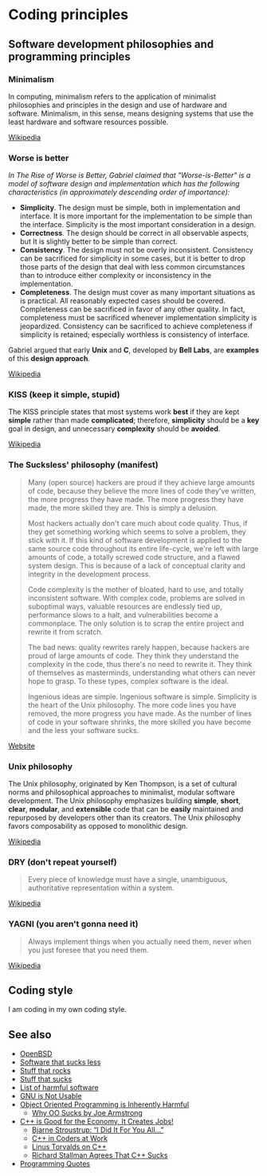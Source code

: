 # Coding principles
## Software development philosophies and programming principles
### Minimalism
In computing, minimalism refers to the application of minimalist philosophies and principles in the design and use of hardware and software. Minimalism, in this sense, means designing systems that use the least hardware and software resources possible.

[Wikipedia](https://en.wikipedia.org/wiki/Minimalism_(computing))
### Worse is better
*In The Rise of Worse is Better, Gabriel claimed that "Worse-is-Better" is a model of software design and implementation which has the following characteristics (in approximately descending order of importance):*
* **Simplicity**. The design must be simple, both in implementation and interface. It is more important for the implementation to be simple than the interface. Simplicity is the most important consideration in a design.
* **Correctness**. The design should be correct in all observable aspects, but It is slightly better to be simple than correct.
* **Consistency**. The design must not be overly inconsistent. Consistency can be sacrificed for simplicity in some cases, but it is better to drop those parts of the design that deal with less common circumstances than to introduce either complexity or inconsistency in the implementation.
* **Completeness**. The design must cover as many important situations as is practical. All reasonably expected cases should be covered. Completeness can be sacrificed in favor of any other quality. In fact, completeness must be sacrificed whenever implementation simplicity is jeopardized. Consistency can be sacrificed to achieve completeness if simplicity is retained; especially worthless is consistency of interface.

Gabriel argued that early **Unix** and **C**, developed by **Bell Labs**, are **examples** of this **design approach**.

[Wikipedia](https://en.wikipedia.org/wiki/Worse_is_better)
### KISS (keep it simple, stupid)
The KISS principle states that most systems work **best** if they are kept **simple** rather than made **complicated**; therefore, **simplicity** should be a **key** goal in design, and unnecessary **complexity** should be **avoided**.

[Wikipedia](https://en.wikipedia.org/wiki/KISS_principle)
### The Sucksless' philosophy (manifest)
>Many (open source) hackers are proud if they achieve large amounts of code, because they believe the more lines of code they've written, the more progress they have made. The more progress they have made, the more skilled they are. This is simply a delusion.
>
>Most hackers actually don't care much about code quality. Thus, if they get something working which seems to solve a problem, they stick with it. If this kind of software development is applied to the same source code throughout its entire life-cycle, we're left with large amounts of code, a totally screwed code structure, and a flawed system design. This is because of a lack of conceptual clarity and integrity in the development process.
>
>Code complexity is the mother of bloated, hard to use, and totally inconsistent software. With complex code, problems are solved in suboptimal ways, valuable resources are endlessly tied up, performance slows to a halt, and vulnerabilities become a commonplace. The only solution is to scrap the entire project and rewrite it from scratch.
>
>The bad news: quality rewrites rarely happen, because hackers are proud of large amounts of code. They think they understand the complexity in the code, thus there's no need to rewrite it. They think of themselves as masterminds, understanding what others can never hope to grasp. To these types, complex software is the ideal.
>
>Ingenious ideas are simple. Ingenious software is simple. Simplicity is the heart of the Unix philosophy. The more code lines you have removed, the more progress you have made. As the number of lines of code in your software shrinks, the more skilled you have become and the less your software sucks.

[Website](https://suckless.org/philosophy/)
### Unix philosophy
The Unix philosophy, originated by Ken Thompson, is a set of cultural norms and philosophical approaches to minimalist, modular software development.
The Unix philosophy emphasizes building **simple**, **short**, **clear**, **modular**, and **extensible** code that can be **easily** maintained and repurposed by developers other than its creators. The Unix philosophy favors composability as opposed to monolithic design.

[Wikipedia](https://en.wikipedia.org/wiki/Unix_philosophy)
### DRY (don't repeat yourself)
> Every piece of knowledge must have a single, unambiguous, authoritative representation within a system.

[Wikipedia](https://en.wikipedia.org/wiki/Don%27t_repeat_yourself)
### YAGNI (you aren't gonna need it)
> Always implement things when you actually need them, never when you just foresee that you need them.

[Wikipedia](https://en.wikipedia.org/wiki/You_aren%27t_gonna_need_it)
## Coding style
I am coding in my own coding style.
## See also
* [OpenBSD](https://www.openbsd.org/)
* [Software that sucks less](https://suckless.org/)
* [Stuff that rocks](https://suckless.org/rocks/)
* [Stuff that sucks](https://suckless.org/sucks/)
* [List of harmful software](http://harmful.cat-v.org/software/)
* [GNU is Not Usable](http://harmful.cat-v.org/software/GNU/)
* [Object Oriented Programming is Inherently Harmful](http://harmful.cat-v.org/software/OO_programming/)
    * [Why OO Sucks by Joe Armstrong](http://harmful.cat-v.org/software/OO_programming/why_oo_sucks)
* [C++ is Good for the Economy, It Creates Jobs!](http://harmful.cat-v.org/software/c++/)
    * [Bjarne Stroustrup: “I Did It For You All…”](http://harmful.cat-v.org/software/c++/I_did_it_for_you_all)
    * [C++ in Coders at Work](http://harmful.cat-v.org/software/c++/coders-at-work)
    * [Linus Torvalds on C++](http://harmful.cat-v.org/software/c++/linus)
    * [Richard Stallman Agrees That C++ Sucks](http://harmful.cat-v.org/software/c++/rms)
* [Programming Quotes](http://quotes.cat-v.org/programming/)
